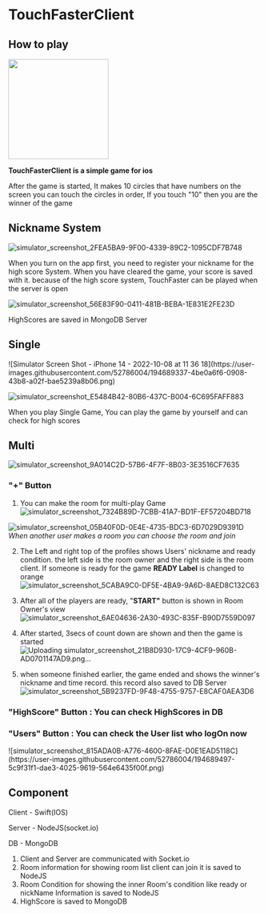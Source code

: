 # TouchFasterClient

<h2> How to play </h2>
<img src="https://user-images.githubusercontent.com/link-to-your-image.png](https://user-images.githubusercontent.com/52786004/194686146-2fd1a0ff-91dd-4fbe-a97a-254e1fe649a0.png" width="200" />

**TouchFasterClient is a simple game for ios**

After the game is started, It makes 10 circles that have numbers on the screen you can touch the circles in order, If you touch "10" then you are the winner of the game

<h2> Nickname System </h2>

![simulator_screenshot_2FEA5BA9-9F00-4339-89C2-1095CDF7B748](https://user-images.githubusercontent.com/52786004/194689266-c8cb35e2-1df7-4e9e-9229-40a95858acf5.png)

When you turn on the app first, you need to register your nickname for the high score System. When you have cleared the game, your score is saved with it. because of the high score system, TouchFaster can be played when the server is open

![simulator_screenshot_56E83F90-0411-481B-BEBA-1E831E2FE23D](https://user-images.githubusercontent.com/52786004/194689278-d1bcc6c3-2d2a-4a29-8b02-94793c068c82.png)

HighScores are saved in MongoDB Server

<h2> Single </h2>
![Simulator Screen Shot - iPhone 14 - 2022-10-08 at 11 36 18](https://user-images.githubusercontent.com/52786004/194689337-4be0a6f6-0908-43b8-a02f-bae5239a8b06.png)

![simulator_screenshot_E5484B42-80B6-437C-B004-6C695FAFF883](https://user-images.githubusercontent.com/52786004/194689347-f4081787-e4b9-4b00-93f8-539ee59ed1d5.png)

When you play Single Game, You can play the game by yourself and can check for high scores

<h2> Multi </h2>

![simulator_screenshot_9A014C2D-57B6-4F7F-8B03-3E3516CF7635](https://user-images.githubusercontent.com/52786004/194689362-1a99ffa6-1dc6-44c7-9497-96fe7a57f43e.png)

<h3>"+" Button </h3>

1. You can make the room for multi-play Game
![simulator_screenshot_7324B89D-7CBB-41A7-BD1F-EF57204BD718](https://user-images.githubusercontent.com/52786004/194689392-ee0c0146-7f88-40ec-81ef-e2e672134ef8.png)

![simulator_screenshot_05B40F0D-0E4E-4735-BDC3-6D7029D9391D](https://user-images.githubusercontent.com/52786004/194689403-7fc6134e-48a6-4f54-af44-60ced6fe61b9.png)
   *When another user makes a room you can choose the room and join*
   
2. The Left and right top of the profiles shows Users' nickname and ready condition. the left side is the room owner and the right side is the room client. If someone is ready for the game **READY Label** is changed to orange
   ![simulator_screenshot_5CABA9C0-DF5E-4BA9-9A6D-8AED8C132C63](https://user-images.githubusercontent.com/52786004/194689447-cd83e53c-eac5-40a5-bfd4-96abd79a5457.png)

3. After all of the players are ready, "**START"** button is shown in Room Owner's view![simulator_screenshot_6AE04636-2A30-493C-835F-B90D7559D097](https://user-images.githubusercontent.com/52786004/194689459-225223bc-c2ad-48f0-9ce5-6078f7ae7e3a.png)

4. After started, 3secs of count down are shown and then the game is started
![Uploading simulator_screenshot_21B8D930-17C9-4CF9-960B-AD0701147AD9.png…]()

5. when someone finished earlier, the game ended and shows the winner's nickname and time record. this record also saved to DB Server
![simulator_screenshot_5B9237FD-9F48-4755-9757-E8CAF0AEA3D6](https://user-images.githubusercontent.com/52786004/194689488-28eb3e6e-7cb9-47a8-9f37-d5fac9160fb2.png)

<h3>"HighScore" Button : You can check HighScores in DB</h3>

<h3>"Users" Button : You can check the User list who logOn now</h3>
![simulator_screenshot_815ADA0B-A776-4600-8FAE-D0E1EAD5118C](https://user-images.githubusercontent.com/52786004/194689497-5c9f31f1-dae3-4025-9619-564e6435f00f.png)

<h2>Component</h2>

Client - Swift(IOS)

Server - NodeJS(socket.io) 

DB - MongoDB

1. Client and Server are communicated with Socket.io
2. Room information for showing room list client can join it is saved to NodeJS
3. Room Condition for showing the inner Room's condition like ready or nickName Information is saved to NodeJS
4. HighScore is saved to MongoDB

